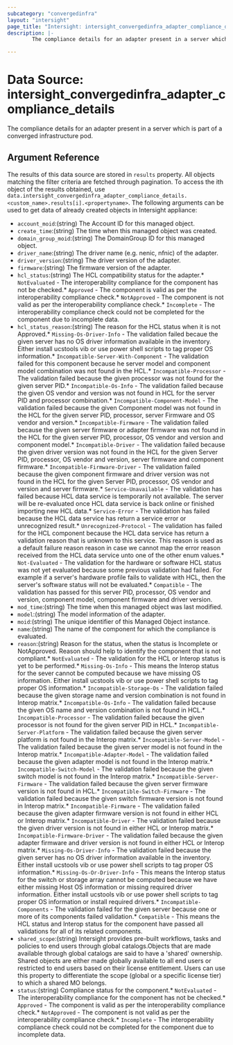 ```yaml
---
subcategory: "convergedinfra"
layout: "intersight"
page_title: "Intersight: intersight_convergedinfra_adapter_compliance_details"
description: |-
        The compliance details for an adapter present in a server which is part of a converged infrastructure pod.

---
```


# Data Source: intersight_convergedinfra_adapter_compliance_details
The compliance details for an adapter present in a server which is part of a converged infrastructure pod.
## Argument Reference
The results of this data source are stored in `results` property.
All objects matching the filter criteria are fetched through pagination.
To access the ith object of the results obtained, use `data.intersight_convergedinfra_adapter_compliance_details.<custom_name>.results[i].<propertyname>`.
The following arguments can be used to get data of already created objects in Intersight appliance:
* `account_moid`:(string) The Account ID for this managed object. 
* `create_time`:(string) The time when this managed object was created. 
* `domain_group_moid`:(string) The DomainGroup ID for this managed object. 
* `driver_name`:(string) The driver name (e.g. nenic, nfnic) of the adapter. 
* `driver_version`:(string) The driver version of the adapter. 
* `firmware`:(string) The firmware version of the adapter. 
* `hcl_status`:(string) The HCL compatibility status for the adapter.* `NotEvaluated` - The interoperability compliance for the component has not be checked.* `Approved` - The component is valid as per the interoperability compliance check.* `NotApproved` - The component is not valid as per the interoperability compliance check.* `Incomplete` - The interoperability compliance check could not be completed for the component due to incomplete data. 
* `hcl_status_reason`:(string) The reason for the HCL status when it is not Approved.* `Missing-Os-Driver-Info` - The validation failed becaue the given server has no OS driver information available in the inventory. Either install ucstools vib or use power shell scripts to tag proper OS information.* `Incompatible-Server-With-Component` - The validation failed for this component because he server model and component model combination was not found in the HCL.* `Incompatible-Processor` - The validation failed because the given processor was not found for the given server PID.* `Incompatible-Os-Info` - The validation failed because the given OS vendor and version was not found in HCL for the server PID and processor combination.* `Incompatible-Component-Model` - The validation failed because the given Component model was not found in the HCL for the given server PID, processor, server Firmware and OS vendor and version.* `Incompatible-Firmware` - The validation failed because the given server firmware or adapter firmware was not found in the HCL for the given server PID, processor, OS vendor and version and component model.* `Incompatible-Driver` - The validation failed because the given driver version was not found in the HCL for the given Server PID, processor, OS vendor and version, server firmware and component firmware.* `Incompatible-Firmware-Driver` - The validation failed because the given component firmware and driver version was not found in the HCL for the given Server PID, processor, OS vendor and version and server firmware.* `Service-Unavailable` - The validation has failed because HCL data service is temporarily not available. The server will be re-evaluated once HCL data service is back online or finished importing new HCL data.* `Service-Error` - The validation has failed because the HCL data service has return a service error or unrecognized result.* `Unrecognized-Protocol` - The validation has failed for the HCL component because the HCL data service has return a validation reason that is unknown to this service. This reason is used as a default failure reason reason in case we cannot map the error reason received from the HCL data service unto one of the other enum values.* `Not-Evaluated` - The validation for the hardware or software HCL status was not yet evaluated because some previous validation had failed. For example if a server's hardware profile fails to validate with HCL, then the server's software status will not be evaluated.* `Compatible` - The validation has passed for this server PID, processor, OS vendor and version, component model, component firmware and driver version. 
* `mod_time`:(string) The time when this managed object was last modified. 
* `model`:(string) The model information of the adapter. 
* `moid`:(string) The unique identifier of this Managed Object instance. 
* `name`:(string) The name of the component for which the compliance is evaluated. 
* `reason`:(string) Reason for the status, when the status is Incomplete or NotApproved. Reason should help to identify the component that is not compliant.* `NotEvaluated` - The validation for the HCL or Interop status is yet to be performed.* `Missing-Os-Info` - This means the Interop status for the sever cannot be computed because we have missing OS information. Either install ucstools vib or use power shell scripts to tag proper OS information.* `Incompatible-Storage-Os` - The validation failed because the given storage name and version combination is not found in Interop matrix.* `Incompatible-Os-Info` - The validation failed because the given OS name and version combination is not found in HCL.* `Incompatible-Processor` - The validation failed because the given processor is not found for the given server PID in HCL.* `Incompatible-Server-Platform` - The validation failed because the given server platform is not found in the Interop matrix.* `Incompatible-Server-Model` - The validation failed because the given server model is not found in the Interop matrix.* `Incompatible-Adapter-Model` - The validation failed because the given adapter model is not found in the Interop matrix.* `Incompatible-Switch-Model` - The validation failed because the given switch model is not found in the Interop matrix.* `Incompatible-Server-Firmware` - The validation failed because the given server firmware version is not found in HCL.* `Incompatible-Switch-Firmware` - The validation failed because the given switch firmware version is not found in Interop matrix.* `Incompatible-Firmware` - The validation failed because the given adapter firmware version is not found in either HCL or Interop matrix.* `Incompatible-Driver` - The validation failed because the given driver version is not found in either HCL or Interop matrix.* `Incompatible-Firmware-Driver` - The validation failed because the given adapter firmware and driver version is not found in either HCL or Interop matrix.* `Missing-Os-Driver-Info` - The validation failed because the given server has no OS driver information available in the inventory. Either install ucstools vib or use power shell scripts to tag proper OS information.* `Missing-Os-Or-Driver-Info` - This means the Interop status for the switch or storage array cannot be computed because we have either missing Host OS information or missing required driver information. Either install ucstools vib or use power shell scripts to tag proper OS information or install required drivers.* `Incompatible-Components` - The validation failed for the given server because one or more of its components failed validation.* `Compatible` - This means the HCL status and Interop status for the component have passed all validations for all of its related components. 
* `shared_scope`:(string) Intersight provides pre-built workflows, tasks and policies to end users through global catalogs.Objects that are made available through global catalogs are said to have a 'shared' ownership. Shared objects are either made globally available to all end users or restricted to end users based on their license entitlement. Users can use this property to differentiate the scope (global or a specific license tier) to which a shared MO belongs. 
* `status`:(string) Compliance status for the component.* `NotEvaluated` - The interoperability compliance for the component has not be checked.* `Approved` - The component is valid as per the interoperability compliance check.* `NotApproved` - The component is not valid as per the interoperability compliance check.* `Incomplete` - The interoperability compliance check could not be completed for the component due to incomplete data. 
 
